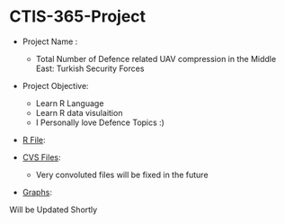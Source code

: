 # CTIS-365-Project

- Project Name :
  - Total Number of Defence related UAV compression in the Middle East: Turkish Security Forces

- Project Objective:
  - Learn R Language 
  - Learn R data visulaition
  - I Personally love Defence Topics :)

- [R File](/R_Code):
- [CVS Files](/Excel_Files):
  - Very convoluted files will be fixed in the future
- [Graphs](/R_Final_Graphs):


Will be Updated Shortly
